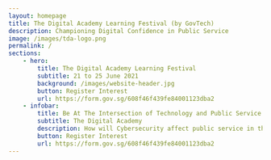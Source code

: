 ```yaml
---
layout: homepage
title: The Digital Academy Learning Festival (by GovTech)
description: Championing Digital Confidence in Public Service
image: /images/tda-logo.png
permalink: /
sections:
    - hero:
        title: The Digital Academy Learning Festival
        subtitle: 21 to 25 June 2021
        background: /images/website-header.jpg
        button: Register Interest
        url: https://form.gov.sg/608f46f439fe84001123dba2
    - infobar:
        title: Be At The Intersection of Technology and Public Service
        subtitle: The Digital Academy
        description: How will Cybersecurity affect public service in the next 5 years?<br>What are the Challenges of Digital Product Development in the Public Sector?<br>Why is it vital to upskill public service on ICT & SS competencies through The Digital Academy?<br>Attend the complimentary week-long Learning Festival and hear from leading industry experts such as Google, Microsoft, Coursera, Secure Code Warrior, NUS-ISS and more!<br><br>Be immersed in a myriad of activities such as webinars, panel discussions, workshops and get a taste of courses that will be delivered at The Digital Academy. Designed for the public service, explore the line-up of exciting programmes and discover five different tracks in-depth on Cybersecurity; Apps Infrastructure & ICT Infrastructure, Apps Management & Apps Development, Technology & Product Management and Data Science & AI, New Technology.<br>
        button: Register Interest
        url: https://form.gov.sg/608f46f439fe84001123dba2
---
```




